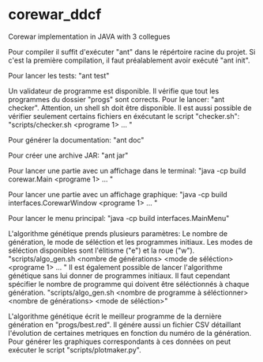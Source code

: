 # corewar_ddcf
Corewar implementation in JAVA with 3 collegues

Pour compiler il suffit d'exécuter "ant" dans le répértoire racine du projet. Si c'est la première compilation, il faut préalablement avoir exécuté "ant init".

Pour lancer les tests: "ant test"

Un validateur de programme est disponible. Il vérifie que tout les programmes du dossier "progs" sont corrects. Pour le lancer: "ant checker". Attention, un shell sh doit être disponible.
Il est aussi possible de vérifier seulement certains fichiers en éxécutant le script "checker.sh":
"scripts/checker.sh <programe 1> <programe2> ... <programe n>"

Pour générer la documentation: "ant doc"

Pour créer une archive JAR: "ant jar"

Pour lancer une partie avec un affichage dans le terminal:
"java -cp build corewar.Main <programe 1> <programe2> ... <programe n>"

Pour lancer une partie avec un affichage graphique:
"java -cp build interfaces.CorewarWindow <programe 1> <programe2> ... <programe n>"

Pour lancer le menu principal:
"java -cp build interfaces.MainMenu"

L'algorithme génétique prends plusieurs paramètres: Le nombre de génération, le mode de séléction et les programmes initiaux. Les modes de séléction disponibles sont l'élitisme ("e") et la roue ("w").
"scripts/algo_gen.sh <nombre de générations> <mode de séléction> <programe 1> <programe2> ... <programe n>"
Il est également possible de lancer l'algorithme génétique sans lui donner de programmes initiaux. Il faut cependant spécifier le nombre de programme qui doivent être séléctionnés à chaque génération.
"scripts/algo_gen.sh <nombre de programme à séléctionner> <nombre de générations> <mode de séléction>"

L'algorithme génétique écrit le meilleur programme de la dernière génération en "progs/best.red". Il génére aussi un fichier CSV détaillant l'évolution de certaines metriques en fonction du numéro de la génération. Pour générer les graphiques correspondants à ces données on peut exécuter le script "scripts/plotmaker.py".
